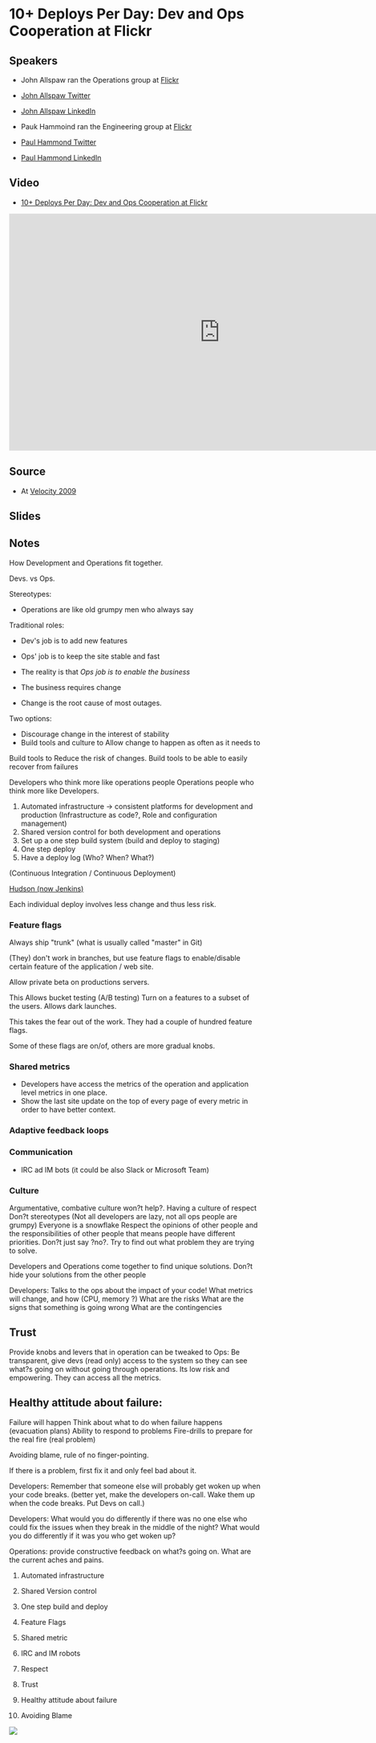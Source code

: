 # 10+ Deploys Per Day: Dev and Ops Cooperation at Flickr

## Speakers

* John Allspaw ran the Operations group at [Flickr]( https://www.flickr.com/)
* [John Allspaw Twitter](https://twitter.com/allspaw)
* [John Allspaw LinkedIn](https://www.linkedin.com/in/jallspaw/)

* Pauk Hammoind ran the Engineering group at [Flickr]( https://www.flickr.com/)
* [Paul Hammond Twitter](https://twitter.com/ph)
* [Paul Hammond LinkedIn](https://www.linkedin.com/in/paulhammond/)

## Video

* [10+ Deploys Per Day: Dev and Ops Cooperation at Flickr](https://www.youtube.com/watch?v=LdOe18KhtT4)

<iframe width="840" height="472" src="https://www.youtube.com/embed/LdOe18KhtT4"
frameborder="0"
allow="accelerometer; autoplay; encrypted-media; gyroscope; picture-in-picture"
allowfullscreen>
</iframe>

## Source

* At [Velocity 2009](https://conferences.oreilly.com/velocity)

## Slides

## Notes

How Development and Operations fit together.

Devs. vs Ops.

Stereotypes:
* Operations are like old grumpy men who always say

Traditional roles:
* Dev's job is to add new features
* Ops' job is to keep the site stable and fast


* The reality is that *Ops job is to enable the business*
* The business requires change
* Change is the root cause of most outages.

Two options:
* Discourage change in the interest of stability
* Build tools and culture to Allow change to happen as often as it needs to

Build tools to Reduce the risk of changes.
Build tools to be able to easily recover from failures

Developers who think more like operations people
Operations people who think more like Developers.

1. Automated infrastructure -> consistent platforms for development and production (Infrastructure as code?, Role and configuration management)
2. Shared version control for both development and operations
3. Set up a one step build system  (build and deploy to staging)
4. One step deploy
5. Have a deploy log (Who? When? What?)

(Continuous Integration / Continuous Deployment)

[Hudson (now Jenkins)](https://jenkins.io/)

Each individual deploy involves less change and thus less risk.

### Feature flags

Always ship "trunk" (what is usually called "master" in Git)

(They) don't work in branches, but use feature flags to enable/disable certain feature of the application / web site.

Allow private beta on productions servers.

This Allows bucket testing (A/B testing)
Turn on a features to a subset of the users.
Allows dark launches.

This takes the fear out of the work.
They had a couple of hundred feature flags.

Some of these flags are on/of, others are more gradual knobs.

### Shared metrics

* Developers have access the metrics of the operation and application level metrics in one place.
* Show the last site update on the top of every page of every metric in order to have better context.

### Adaptive feedback loops

### Communication

* IRC ad IM bots (it could be also Slack or Microsoft Team)

### Culture
Argumentative, combative culture won?t help?.
Having a culture of respect
Don?t stereotypes (Not all developers are lazy, not all ops people are grumpy)
Everyone is a snowflake
Respect the opinions of other people and the responsibilities of other people that means people have different priorities.
Don?t just say ?no?. Try to find out what problem they are trying to solve.

Developers and Operations come together to find unique solutions.
Don?t hide your solutions from the other people

Developers: Talks to the ops about the impact of your code!
What metrics will change, and how  (CPU, memory ?)
What are the risks
What are the signs that something is going wrong
What are the contingencies

## Trust

Provide knobs and levers that in operation can be tweaked to
Ops: Be transparent, give devs (read only) access to the system so they can see what?s going on without going through operations.
Its low risk and empowering.
They can access all the metrics.

## Healthy attitude about failure:
Failure will happen
Think about what to do when failure happens (evacuation plans)
Ability to respond to problems
Fire-drills to prepare for the real fire (real problem)

Avoiding blame, rule of no finger-pointing.

If there is a problem, first fix it and only feel bad about it.

Developers: Remember that someone else will probably get woken up when your code breaks. (better yet, make the developers on-call. Wake them up when the code breaks. Put Devs on call.)

Developers: What would you do differently if there was no one else who could fix the issues when they break in the middle of the night? What would you do differently if it was you who get woken up?

Operations: provide constructive feedback on what?s going on. What are the current aches and pains.

1. Automated infrastructure
2. Shared Version control
3. One step build and deploy
4. Feature Flags
5. Shared metric
6. IRC and IM robots


1. Respect
2. Trust
3. Healthy attitude about failure
4. Avoiding Blame



![](assets/img/l/)
